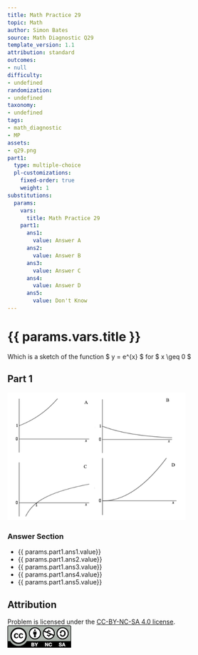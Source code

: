 ```yaml
---
title: Math Practice 29
topic: Math
author: Simon Bates
source: Math Diagnostic Q29
template_version: 1.1
attribution: standard
outcomes:
- null
difficulty:
- undefined
randomization:
- undefined
taxonomy:
- undefined
tags:
- math_diagnostic
- MP
assets:
- q29.png
part1:
  type: multiple-choice
  pl-customizations:
    fixed-order: true
    weight: 1
substitutions:
  params:
    vars:
      title: Math Practice 29
    part1:
      ans1:
        value: Answer A
      ans2:
        value: Answer B
      ans3:
        value: Answer C
      ans4:
        value: Answer D
      ans5:
        value: Don't Know
---
```

# {{ params.vars.title }}
Which is a sketch of the function $ y = e^{x} $ for $ x \geq 0 $

## Part 1

<img src="q29.png" width = 400px alt = "Four graphs. Graph A starts a 1 and is increasing with increasing slope, graph B starts at 1 and is decreasing with decreasing slope, Graph C starts below 1 and increases with decreasing slope, crossing the y-axis at y=1, Graph D starts at 0 and is increasing with increasing slope." >

### Answer Section

- {{ params.part1.ans1.value}}
- {{ params.part1.ans2.value}}
- {{ params.part1.ans3.value}}
- {{ params.part1.ans4.value}}
- {{ params.part1.ans5.value}}

## Attribution

Problem is licensed under the [CC-BY-NC-SA 4.0 license](https://creativecommons.org/licenses/by-nc-sa/4.0/).<br> ![The Creative Commons 4.0 license requiring attribution-BY, non-commercial-NC, and share-alike-SA license.](https://raw.githubusercontent.com/firasm/bits/master/by-nc-sa.png)